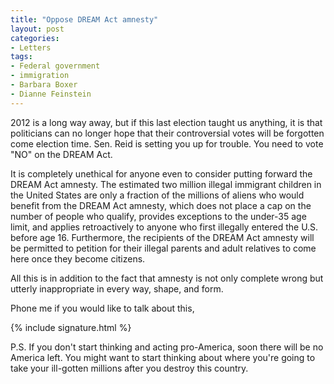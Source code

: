 ```yaml
---
title: "Oppose DREAM Act amnesty"
layout: post
categories:
- Letters
tags:
- Federal government
- immigration
- Barbara Boxer
- Dianne Feinstein
---
```


2012 is a long way away, but if this last election taught us anything, it is that politicians can no longer hope that their controversial votes will be forgotten come election time. Sen. Reid is setting you up for trouble. You need to vote "NO" on the DREAM Act.

It is completely unethical for anyone even to consider putting forward the DREAM Act amnesty. The estimated two million illegal immigrant children in the United States are only a fraction of the millions of aliens who would benefit from the DREAM Act amnesty, which does not place a cap on the number of people who qualify, provides exceptions to the under-35 age limit, and applies retroactively to anyone who first illegally entered the U.S. before age 16. Furthermore, the recipients of the DREAM Act amnesty will be permitted to petition for their illegal parents and adult relatives to come here once they become citizens.

All this is in addition to the fact that amnesty is not only complete wrong but utterly inappropriate in every way, shape, and form.

Phone me if you would like to talk about this,

{% include signature.html %}

P.S. If you don't start thinking and acting pro-America, soon there will be no America left. You might want to start thinking about where you're going to take your ill-gotten millions after you destroy this country.
